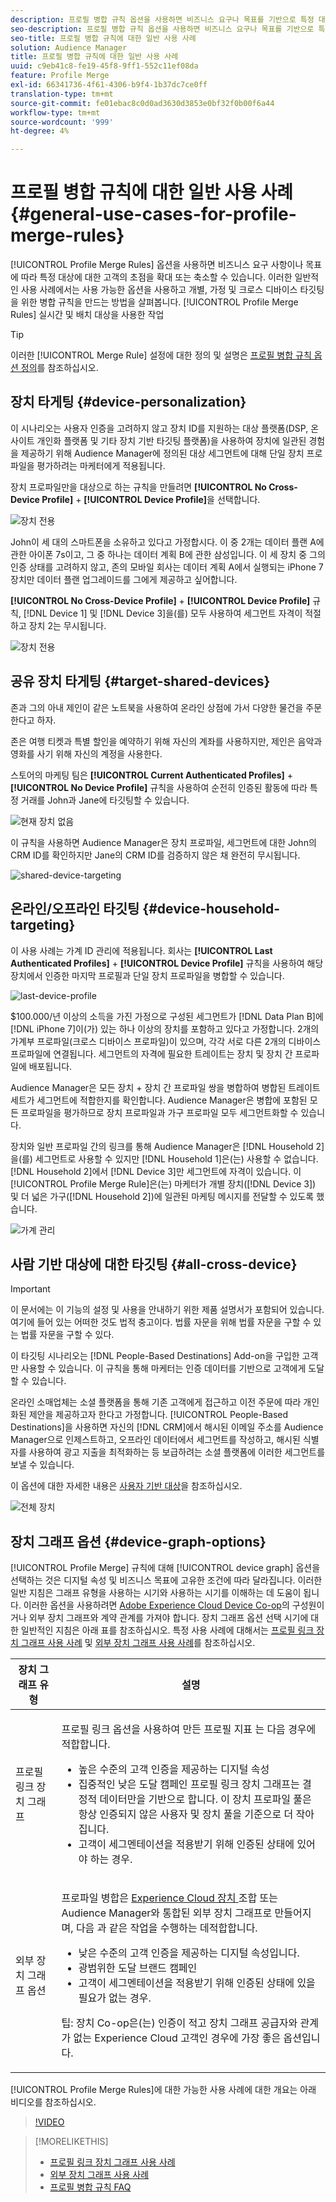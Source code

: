 ```yaml
---
description: 프로필 병합 규칙 옵션을 사용하면 비즈니스 요구나 목표를 기반으로 특정 대상에 대한 고객의 초점을 확대 또는 강화할 수 있습니다. 이러한 일반적인 사용 사례에서는 사용 가능한 옵션을 사용하고 개별, 가정 및 크로스 디바이스 타깃팅을 위한 병합 규칙을 만드는 방법을 살펴봅니다.
seo-description: 프로필 병합 규칙 옵션을 사용하면 비즈니스 요구나 목표를 기반으로 특정 대상에 대한 고객의 초점을 확대 또는 강화할 수 있습니다. 이러한 일반적인 사용 사례에서는 사용 가능한 옵션을 사용하고 개별, 가정 및 크로스 디바이스 타깃팅을 위한 병합 규칙을 만드는 방법을 살펴봅니다.
seo-title: 프로필 병합 규칙에 대한 일반 사용 사례
solution: Audience Manager
title: 프로필 병합 규칙에 대한 일반 사용 사례
uuid: c9eb41c8-fe19-45f8-9ff1-552c11ef08da
feature: Profile Merge
exl-id: 66341736-4f61-4306-b9f4-1b37dc7ce0ff
translation-type: tm+mt
source-git-commit: fe01ebac8c0d0ad3630d3853e0bf32f0b00f6a44
workflow-type: tm+mt
source-wordcount: '999'
ht-degree: 4%

---
```


# 프로필 병합 규칙에 대한 일반 사용 사례 {#general-use-cases-for-profile-merge-rules}

[!UICONTROL Profile Merge Rules] 옵션을 사용하면 비즈니스 요구 사항이나 목표에 따라 특정 대상에 대한 고객의 초점을 확대 또는 축소할 수 있습니다. 이러한 일반적인 사용 사례에서는 사용 가능한 옵션을 사용하고 개별, 가정 및 크로스 디바이스 타깃팅을 위한 병합 규칙을 만드는 방법을 살펴봅니다. [!UICONTROL Profile Merge Rules] 실시간 및 배치 대상을 사용한 작업

>[!TIP]
>
>이러한 [!UICONTROL Merge Rule] 설정에 대한 정의 및 설명은 [프로필 병합 규칙 옵션 정의](merge-rule-definitions.md)를 참조하십시오.

## 장치 타게팅 {#device-personalization}

이 시나리오는 사용자 인증을 고려하지 않고 장치 ID를 지원하는 대상 플랫폼(DSP, 온사이트 개인화 플랫폼 및 기타 장치 기반 타깃팅 플랫폼)을 사용하여 장치에 일관된 경험을 제공하기 위해 Audience Manager에 정의된 대상 세그먼트에 대해 단일 장치 프로파일을 평가하려는 마케터에게 적용됩니다.

장치 프로파일만을 대상으로 하는 규칙을 만들려면 **[!UICONTROL No Cross-Device Profile]** + **[!UICONTROL Device Profile]**&#x200B;을 선택합니다.

![장치 전용](assets/device-only.png)

John이 세 대의 스마트폰을 소유하고 있다고 가정합시다. 이 중 2개는 데이터 플랜 A에 관한 아이폰 7s이고, 그 중 하나는 데이터 계획 B에 관한 삼성입니다. 이 세 장치 중 그의 인증 상태를 고려하지 않고, 존의 모바일 회사는 데이터 계획 A에서 실행되는 iPhone 7 장치만 데이터 플랜 업그레이드를 그에게 제공하고 싶어합니다.

**[!UICONTROL No Cross-Device Profile]** + **[!UICONTROL Device Profile]** 규칙, [!DNL Device 1] 및 [!DNL Device 3]을(를) 모두 사용하여 세그먼트 자격이 적절하고 장치 2는 무시됩니다.

![장치 전용](assets/device-management.png)

## 공유 장치 타게팅 {#target-shared-devices}

존과 그의 아내 제인이 같은 노트북을 사용하여 온라인 상점에 가서 다양한 물건을 주문한다고 하자.

존은 여행 티켓과 특별 할인을 예약하기 위해 자신의 계좌를 사용하지만, 제인은 음악과 영화를 사기 위해 자신의 계정을 사용한다.

스토어의 마케팅 팀은 **[!UICONTROL Current Authenticated Profiles]** + **[!UICONTROL No Device Profile]** 규칙을 사용하여 순전히 인증된 활동에 따라 특정 거래를 John과 Jane에 타깃팅할 수 있습니다.

![현재 장치 없음](assets/current-no-device.png)

이 규칙을 사용하면 Audience Manager은 장치 프로파일, 세그먼트에 대한 John의 CRM ID를 확인하지만 Jane의 CRM ID를 검증하지 않은 채 완전히 무시됩니다.

![shared-device-targeting](assets/shared-device-targeting.png)

## 온라인/오프라인 타깃팅 {#device-household-targeting}

이 사용 사례는 가계 ID 관리에 적용됩니다. 회사는 **[!UICONTROL Last Authenticated Profiles]** + **[!UICONTROL Device Profile]** 규칙을 사용하여 해당 장치에서 인증한 마지막 프로필과 단일 장치 프로파일을 병합할 수 있습니다.

![last-device-profile](assets/last-device-profile.png)

$100.000/년 이상의 소득을 가진 가정으로 구성된 세그먼트가 [!DNL Data Plan B]에 [!DNL iPhone 7]이(가) 있는 하나 이상의 장치를 포함하고 있다고 가정합니다. 2개의 가계부 프로파일(크로스 디바이스 프로파일)이 있으며, 각각 서로 다른 2개의 디바이스 프로파일에 연결됩니다. 세그먼트의 자격에 필요한 트레이트는 장치 및 장치 간 프로파일에 배포됩니다.

Audience Manager은 모든 장치 + 장치 간 프로파일 쌍을 병합하여 병합된 트레이트 세트가 세그먼트에 적합한지를 확인합니다. Audience Manager은 병합에 포함된 모든 프로파일을 평가하므로 장치 프로파일과 가구 프로파일 모두 세그먼트화할 수 있습니다.

장치와 일반 프로파일 간의 링크를 통해 Audience Manager은 [!DNL Household 2]을(를) 세그먼트로 사용할 수 있지만 [!DNL Household 1]은(는) 사용할 수 없습니다. [!DNL Household 2]에서 [!DNL Device 3]만 세그먼트에 자격이 있습니다. 이 [!UICONTROL Profile Merge Rule]은(는) 마케터가 개별 장치([!DNL Device 3]) 및 더 넓은 가구([!DNL Household 2])에 일관된 마케팅 메시지를 전달할 수 있도록 했습니다.

![가계 관리](assets/household-management.png)

## 사람 기반 대상에 대한 타깃팅 {#all-cross-device}

>[!IMPORTANT]
>
>이 문서에는 이 기능의 설정 및 사용을 안내하기 위한 제품 설명서가 포함되어 있습니다. 여기에 들어 있는 어떠한 것도 법적 충고이다. 법률 자문을 위해 법률 자문을 구할 수 있는 법률 자문을 구할 수 있다.

이 타깃팅 시나리오는 [!DNL People-Based Destinations] Add-on을 구입한 고객만 사용할 수 있습니다. 이 규칙을 통해 마케터는 인증 데이터를 기반으로 고객에게 도달할 수 있습니다.

온라인 소매업체는 소셜 플랫폼을 통해 기존 고객에게 접근하고 이전 주문에 따라 개인화된 제안을 제공하고자 한다고 가정합니다. [!UICONTROL People-Based Destinations]을 사용하면 자신의 [!DNL CRM]에서 해시된 이메일 주소를 Audience Manager으로 인제스트하고, 오프라인 데이터에서 세그먼트를 작성하고, 해시된 식별자를 사용하여 광고 지출을 최적화하는 등 보급하려는 소셜 플랫폼에 이러한 세그먼트를 보낼 수 있습니다.

이 옵션에 대한 자세한 내용은 [사용자 기반 대상](../destinations/people-based-destinations-overview.md)을 참조하십시오.

![전체 장치](assets/all-cross-device.png)

## 장치 그래프 옵션 {#device-graph-options}

[!UICONTROL Profile Merge] 규칙에 대해 [!UICONTROL device graph] 옵션을 선택하는 것은 디지털 속성 및 비즈니스 목표에 고유한 조건에 따라 달라집니다. 이러한 일반 지침은 그래프 유형을 사용하는 시기와 사용하는 시기를 이해하는 데 도움이 됩니다. 이러한 옵션을 사용하려면 [Adobe Experience Cloud Device Co-op](https://docs.adobe.com/content/help/ko-KR/device-co-op/using/home.html)의 구성원이거나 외부 장치 그래프와 계약 관계를 가져야 합니다. 장치 그래프 옵션 선택 시기에 대한 일반적인 지침은 아래 표를 참조하십시오. 특정 사용 사례에 대해서는 [프로필 링크 장치 그래프 사용 사례](profile-link-use-case.md) 및 [외부 장치 그래프 사용 사례](external-graph-use-cases.md)를 참조하십시오.

<table id="table_66D9152D4FF040A186003272D456625D"> 
 <thead> 
  <tr> 
   <th colname="col1" class="entry"> 장치 그래프 유형 </th> 
   <th colname="col2" class="entry"> 설명 </th> 
  </tr>
 </thead>
 <tbody> 
  <tr> 
   <td colname="col1"> <p><span class="wintitle"> 프로필 링크 장치 그래프</span> </p> </td> 
   <td colname="col2"> <p><span class="wintitle"> 프로필 </span> 링크 옵션을 사용하여 만든 프로필  <span class="wintitle"> 지표</span> 는 다음 경우에 적합합니다. </p> <p> 
     <ul id="ul_FF44FA894BB2448887C8EDA9C8407EF9"> 
      <li id="li_E22505210C664FE6A9AA7C61244B36DA">높은 수준의 고객 인증을 제공하는 디지털 속성 </li> 
      <li id="li_BE7112EE611E4DEB95B5C0A2852BFA97">집중적인 낮은 도달 캠페인 <span class="wintitle"> 프로필 링크</span> 장치 그래프는 결정적 데이터만을 기반으로 합니다. 이 장치 프로파일 풀은 항상 인증되지 않은 사용자 및 장치 풀을 기준으로 더 작아집니다. </li> 
      <li id="li_5FD9E936A72A4EFE80E694FA2E08E385">고객이 세그멘테이션을 적용받기 위해 인증된 상태에 있어야 하는 경우. </li> 
     </ul> </p> </td> 
  </tr> 
  <tr> 
   <td colname="col1"> <p>외부 장치 그래프 옵션 </p> </td> 
   <td colname="col2"> <p><span class="wintitle"> 프로파일 </span> 병합은  <a href="https://docs.adobe.com/content/help/en/device-co-op/using/about/overview.html" format="https" scope="external"> Experience Cloud 장치 </a> 조합 또는 Audience Manager와 통합된 외부 장치 그래프로  <span class="keyword"> 만들어지며, 다음</span> 과 같은 작업을 수행하는 데적합합니다. </p> <p> 
     <ul id="ul_D76D773988604A619FA4A3BF37F910F0"> 
      <li id="li_969A0755A9E34CBEB2F7331C137B9A26">낮은 수준의 고객 인증을 제공하는 디지털 속성입니다. </li> 
      <li id="li_AC78C8B4AD5340FFAC44FE851096C6A6">광범위한 도달 브랜드 캠페인 </li> 
      <li id="li_14AEC54CE34440889A3A36324EC6F497">고객이 세그멘테이션을 적용받기 위해 인증된 상태에 있을 필요가 없는 경우. </li> 
     </ul> </p> <p> <p>팁:<span class="keyword"> 장치 Co-op</span>은(는) 인증이 적고 장치 그래프 공급자와 관계가 없는 <span class="keyword"> Experience Cloud</span> 고객인 경우에 가장 좋은 옵션입니다. </p> </p> </td> 
  </tr> 
 </tbody> 
</table>

[!UICONTROL Profile Merge Rules]에 대한 가능한 사용 사례에 대한 개요는 아래 비디오를 참조하십시오.

>[!VIDEO](https://video.tv.adobe.com/v/28975/)

>[!MORELIKETHIS]
>
>* [프로필 링크 장치 그래프 사용 사례](profile-link-use-case.md)
>* [외부 장치 그래프 사용 사례](external-graph-use-cases.md)
>* [프로필 병합 규칙 FAQ](../../faq/faq-profile-merge.md)

